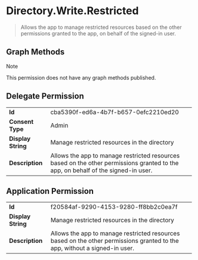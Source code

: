 # Directory.Write.Restricted

> Allows the app to manage restricted resources based on the other permissions granted to the app, on behalf of the signed-in user.
## Graph Methods

> [!NOTE]
> This permission does not have any graph methods published.

## Delegate Permission
|||
|-|-|
|**Id**|cba5390f-ed6a-4b7f-b657-0efc2210ed20|
|**Consent Type**|Admin|
|**Display String**|Manage restricted resources in the directory|
|**Description**|Allows the app to manage restricted resources based on the other permissions granted to the app, on behalf of the signed-in user.|
## Application Permission
|||
|-|-|
|**Id**|f20584af-9290-4153-9280-ff8bb2c0ea7f|
|**Display String**|Manage restricted resources in the directory|
|**Description**|Allows the app to manage restricted resources based on the other permissions granted to the app, without a signed-in user.|
